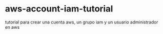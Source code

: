# aws-account-iam-tutorial
tutorial para crear una cuenta aws, un grupo iam y un usuario administrador en aws
